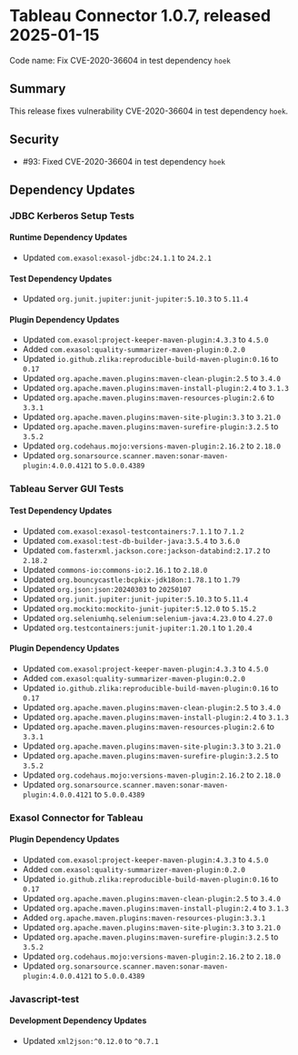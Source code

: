 # Tableau Connector 1.0.7, released 2025-01-15

Code name: Fix CVE-2020-36604 in test dependency `hoek`

## Summary

This release fixes vulnerability CVE-2020-36604 in test dependency `hoek`.

## Security

* #93: Fixed CVE-2020-36604 in test dependency `hoek`

## Dependency Updates

### JDBC Kerberos Setup Tests

#### Runtime Dependency Updates

* Updated `com.exasol:exasol-jdbc:24.1.1` to `24.2.1`

#### Test Dependency Updates

* Updated `org.junit.jupiter:junit-jupiter:5.10.3` to `5.11.4`

#### Plugin Dependency Updates

* Updated `com.exasol:project-keeper-maven-plugin:4.3.3` to `4.5.0`
* Added `com.exasol:quality-summarizer-maven-plugin:0.2.0`
* Updated `io.github.zlika:reproducible-build-maven-plugin:0.16` to `0.17`
* Updated `org.apache.maven.plugins:maven-clean-plugin:2.5` to `3.4.0`
* Updated `org.apache.maven.plugins:maven-install-plugin:2.4` to `3.1.3`
* Updated `org.apache.maven.plugins:maven-resources-plugin:2.6` to `3.3.1`
* Updated `org.apache.maven.plugins:maven-site-plugin:3.3` to `3.21.0`
* Updated `org.apache.maven.plugins:maven-surefire-plugin:3.2.5` to `3.5.2`
* Updated `org.codehaus.mojo:versions-maven-plugin:2.16.2` to `2.18.0`
* Updated `org.sonarsource.scanner.maven:sonar-maven-plugin:4.0.0.4121` to `5.0.0.4389`

### Tableau Server GUI Tests

#### Test Dependency Updates

* Updated `com.exasol:exasol-testcontainers:7.1.1` to `7.1.2`
* Updated `com.exasol:test-db-builder-java:3.5.4` to `3.6.0`
* Updated `com.fasterxml.jackson.core:jackson-databind:2.17.2` to `2.18.2`
* Updated `commons-io:commons-io:2.16.1` to `2.18.0`
* Updated `org.bouncycastle:bcpkix-jdk18on:1.78.1` to `1.79`
* Updated `org.json:json:20240303` to `20250107`
* Updated `org.junit.jupiter:junit-jupiter:5.10.3` to `5.11.4`
* Updated `org.mockito:mockito-junit-jupiter:5.12.0` to `5.15.2`
* Updated `org.seleniumhq.selenium:selenium-java:4.23.0` to `4.27.0`
* Updated `org.testcontainers:junit-jupiter:1.20.1` to `1.20.4`

#### Plugin Dependency Updates

* Updated `com.exasol:project-keeper-maven-plugin:4.3.3` to `4.5.0`
* Added `com.exasol:quality-summarizer-maven-plugin:0.2.0`
* Updated `io.github.zlika:reproducible-build-maven-plugin:0.16` to `0.17`
* Updated `org.apache.maven.plugins:maven-clean-plugin:2.5` to `3.4.0`
* Updated `org.apache.maven.plugins:maven-install-plugin:2.4` to `3.1.3`
* Updated `org.apache.maven.plugins:maven-resources-plugin:2.6` to `3.3.1`
* Updated `org.apache.maven.plugins:maven-site-plugin:3.3` to `3.21.0`
* Updated `org.apache.maven.plugins:maven-surefire-plugin:3.2.5` to `3.5.2`
* Updated `org.codehaus.mojo:versions-maven-plugin:2.16.2` to `2.18.0`
* Updated `org.sonarsource.scanner.maven:sonar-maven-plugin:4.0.0.4121` to `5.0.0.4389`

### Exasol Connector for Tableau

#### Plugin Dependency Updates

* Updated `com.exasol:project-keeper-maven-plugin:4.3.3` to `4.5.0`
* Added `com.exasol:quality-summarizer-maven-plugin:0.2.0`
* Updated `io.github.zlika:reproducible-build-maven-plugin:0.16` to `0.17`
* Updated `org.apache.maven.plugins:maven-clean-plugin:2.5` to `3.4.0`
* Updated `org.apache.maven.plugins:maven-install-plugin:2.4` to `3.1.3`
* Added `org.apache.maven.plugins:maven-resources-plugin:3.3.1`
* Updated `org.apache.maven.plugins:maven-site-plugin:3.3` to `3.21.0`
* Updated `org.apache.maven.plugins:maven-surefire-plugin:3.2.5` to `3.5.2`
* Updated `org.codehaus.mojo:versions-maven-plugin:2.16.2` to `2.18.0`
* Updated `org.sonarsource.scanner.maven:sonar-maven-plugin:4.0.0.4121` to `5.0.0.4389`

### Javascript-test

#### Development Dependency Updates

* Updated `xml2json:^0.12.0` to `^0.7.1`
